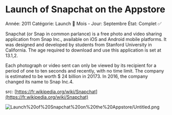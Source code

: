 # Launch of Snapchat on the Appstore

Année: 2011
Catégorie: Launch 🚀
Mois - Jour: Septembre
État: Complet ✅

Snapchat (or Snap in common parlance) is a free photo and video sharing application from Snap Inc., available on iOS and Android mobile platforms. It was designed and developed by students from Stanford University in California. The age required to download and use this application is set at 13.1,2.

Each photograph or video sent can only be viewed by its recipient for a period of one to ten seconds and recently, with no time limit. The company is estimated to be worth $ 24 billion in 20173. In 2016, the company changed its name to Snap Inc.4.

src: [https://fr.wikipedia.org/wiki/Snapchat](https://fr.wikipedia.org/wiki/Snapchat)

![Launch%20of%20Snapchat%20on%20the%20Appstore/Untitled.png](Launch%20of%20Snapchat%20on%20the%20Appstore/Untitled.png)